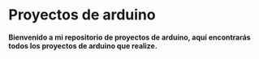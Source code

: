 # **Proyectos de arduino**

**Bienvenido a mi repositorio de proyectos de arduino, aquí encontrarás todos los proyectos de arduino que realize.**
